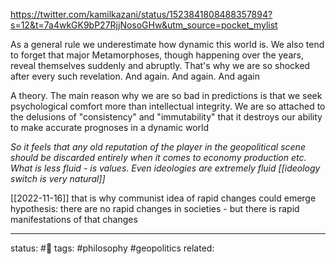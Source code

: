 
https://twitter.com/kamilkazani/status/1523841808488357894?s=12&t=7a4wkGK9bP27RjjNosoGHw&utm_source=pocket_mylist

As a general rule we underestimate how dynamic this world is. We also tend to forget that major Metamorphoses, though happening over the years, reveal themselves suddenly and abruptly. That's why we are so shocked after every such revelation. And again. And again. And again

A theory. The main reason why we are so bad in predictions is that we seek psychological comfort more than intellectual integrity. We are so attached to the delusions of "consistency" and "immutability" that it destroys our ability to make accurate prognoses in a dynamic world

*So it feels that any old reputation of the player in the geopolitical scene should be discarded entirely when it comes to economy production etc. What is less fluid - is values. Even ideologies are extremely fluid [[ideology switch is very natural]]*

[[2022-11-16]]
that is why communist idea of rapid changes could emerge
hypothesis: there are no rapid changes in societies - but there is rapid manifestations of that changes

---
status: #🌱
tags: #philosophy #geopolitics 
related: 
